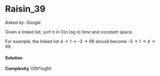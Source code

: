 # Raisin_39

*Asked by: Google*

Given a linked list, sort it in O(n log n) time and constant space.

For example, the linked list 4 -> 1 -> -3 -> 99 should become -3 -> 1 -> 4 -> 99.

#### Solution



**Сomplexity** 
O(N*logN)
